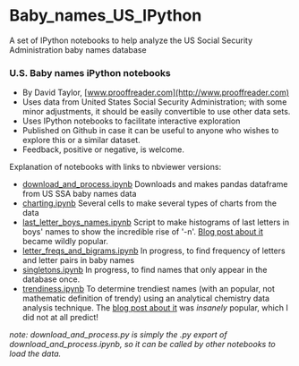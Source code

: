 Baby_names_US_IPython
=====================

A set of IPython notebooks to help analyze the US Social Security Administration baby names database

### U.S. Baby names iPython notebooks #

  * By David Taylor, [www.prooffreader.com](http://www.prooffreader.com)
  * Uses data from United States Social Security Administration; with some minor adjustments, it should be easily convertible to use other data sets.
  * Uses IPython notebooks to facilitate interactive exploration
  * Published on Github in case it can be useful to anyone who wishes to explore this or a similar dataset.
  * Feedback, positive or negative, is welcome.

Explanation of notebooks with links to nbviewer versions:

*  [download_and_process.ipynb](http://nbviewer.ipython.org/github/Prooffreader/Baby_names_US_IPython/blob/master/download_and_process.ipynb) Downloads and makes pandas dataframe from US SSA baby names data
*  [charting.ipynb](http://nbviewer.ipython.org/github/Prooffreader/Baby_names_US_IPython/blob/master/charting.ipynb) Several cells to make several types of charts from the data
*  [last_letter_boys_names.ipynb](http://nbviewer.ipython.org/github/Prooffreader/Baby_names_US_IPython/blob/master/last_letter_boys_names.ipynb) Script to make histograms of last letters in boys' names to show the incredible rise of '-n'. [Blog post about it](http://www.prooffreader.com/2014/04/baby-names-rise-of-n.html) became wildly popular.
*  [letter_freqs_and_bigrams.ipynb](http://nbviewer.ipython.org/github/Prooffreader/Baby_names_US_IPython/blob/master/letter_freqs_and_bigrams.ipynb) In progress, to find frequency of letters and letter pairs in baby names
*  [singletons.ipynb](http://nbviewer.ipython.org/github/Prooffreader/Baby_names_US_IPython/blob/master/singletons.ipynb) In progress, to find names that only appear in the database once.
*  [trendiness.ipynb](http://nbviewer.ipython.org/github/Prooffreader/Baby_names_US_IPython/blob/master/trendiness.ipynb) To determine trendiest names (with an popular, not mathematic definition of trendy) using an analytical chemistry data analysis technique. The [blog post about it](http://www.prooffreader.com/2014/07/trendiest-baby-names-in-social-security.html) was *insanely* popular, which I did not at all predict!

*note: download_and_process.py is simply the .py export of download_and_process.ipynb, so it can be called by other notebooks to load the data.*
